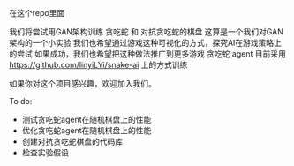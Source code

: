 在这个repo里面

我们将尝试用GAN架构训练 贪吃蛇 和 对抗贪吃蛇的棋盘
这算是一个我们对GAN架构的一个小实验
我们也希望通过游戏这种可视化的方式，探究AI在游戏策略上的尝试
如果成功，我们也希望把这种做法推广到更多游戏
贪吃蛇 agent 目前采用 https://github.com/linyiLYi/snake-ai 上的方式训练

如果你对这个项目感兴趣，欢迎加入我们。

To do: 
- 测试贪吃蛇agent在随机棋盘上的性能
- 优化贪吃蛇agent在随机棋盘上的性能
- 创建对抗贪吃蛇棋盘的代码库
- 检查实验假设
